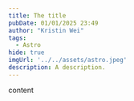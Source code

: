 ```yaml
---
title: The title
pubDate: 01/01/2025 23:49
author: "Kristin Wei"
tags:
  - Astro
hide: true 
imgUrl: '../../assets/astro.jpeg'
description: A description.
---
```

content